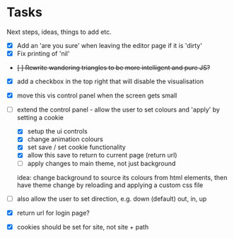 # Tasks

Next steps, ideas, things to add etc.

- [x] Add an 'are you sure' when leaving the editor page if it is 'dirty'
- [x] Fix printing of 'nil'
- ~~[ ] Rewrite wandering triangles to be more intelligent and pure JS?~~
- [x] add a checkbox in the top right that will disable the visualisation
- [x] move this vis control panel when the screen gets small
- [ ] extend the control panel - allow the user to set colours and 'apply' by setting a cookie

    - [x] setup the ui controls
    - [x] change animation colours
    - [x] set save / set cookie functionality
    - [x] allow this save to return to current page (return url)
    - [ ] apply changes to main theme, not just background

    idea: change background to source its colours from html elements, then have theme change by reloading and applying a custom css file

- [ ] also allow the user to set direction, e.g. down (default) out, in, up
- [x] return url for login page?
- [x] cookies should be set for site, not site + path

